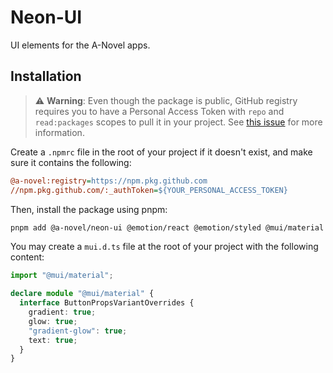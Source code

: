 # Neon-UI

UI elements for the A-Novel apps.

## Installation

> ⚠️ **Warning**: Even though the package is public, GitHub registry requires you to have a Personal Access Token
> with `repo` and `read:packages` scopes to pull it in your project. See
> [this issue](https://github.com/orgs/community/discussions/23386#discussioncomment-3240193) for more information.

Create a `.npmrc` file in the root of your project if it doesn't exist, and make sure it contains the following:

```ini
@a-novel:registry=https://npm.pkg.github.com
//npm.pkg.github.com/:_authToken=${YOUR_PERSONAL_ACCESS_TOKEN}
```

Then, install the package using pnpm:

```bash
pnpm add @a-novel/neon-ui @emotion/react @emotion/styled @mui/material react
```

You may create a `mui.d.ts` file at the root of your project with the following content:

```ts
import "@mui/material";

declare module "@mui/material" {
  interface ButtonPropsVariantOverrides {
    gradient: true;
    glow: true;
    "gradient-glow": true;
    text: true;
  }
}
```
